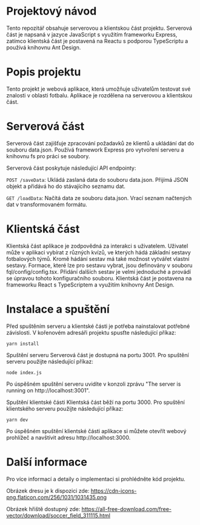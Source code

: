 # Projektový návod

Tento repozitář obsahuje serverovou a klientskou část projektu. Serverová část je napsaná v jazyce JavaScript s využitím frameworku Express, zatímco klientská část je postavená na Reactu s podporou TypeScriptu a používá knihovnu Ant Design.
# Popis projektu

Tento projekt je webová aplikace, která umožňuje uživatelům testovat své znalosti v oblasti fotbalu. Aplikace je rozdělena na serverovou a klientskou část.
# Serverová část
Serverová část zajišťuje zpracování požadavků ze klientů a ukládání dat do souboru data.json. Používá framework Express pro vytvoření serveru a knihovnu fs pro práci se soubory.

Serverová část poskytuje následující API endpointy:

```POST /saveData```: Ukládá zaslaná data do souboru data.json. Přijímá JSON objekt a přidává ho do stávajícího seznamu dat.

```GET /loadData```: Načítá data ze souboru data.json. Vrací seznam načtených dat v transformovaném formátu.
# Klientská část
Klientská část aplikace je zodpovědná za interakci s uživatelem. Uživatel může v aplikaci vybírat z různých kvízů, ve kterých hádá základní sestavy fotbalových týmů. Kromě hádání sestav má také možnost vytvářet vlastní sestavy. Formace, které lze pro sestavu vybrat, jsou definovány v souboru fql/config/config.tsx. Přidání dalších sestav je velmi jednoduché a provádí se úpravou tohoto konfiguračního souboru.
Klientská část je postavena na frameworku React s TypeScriptem a využitím knihovny Ant Design.

# Instalace a spuštění
Před spuštěním serveru a klientské části je potřeba nainstalovat potřebné závislosti. V kořenovém adresáři projektu spusťte následující příkaz:
```
yarn install
```
Spuštění serveru
Serverová část je dostupná na portu 3001. Pro spuštění serveru použijte následující příkaz:
```
node index.js
```
Po úspěšném spuštění serveru uvidíte v konzoli zprávu "The server is running on http://localhost:3001".

Spuštění klientské části
Klientská část běží na portu 3000. Pro spuštění klientského serveru použijte následující příkaz:
```
yarn dev
```
Po úspěšném spuštění klientské části aplikace si můžete otevřít webový prohlížeč a navštívit adresu http://localhost:3000.

# Další informace
Pro více informací a detaily o implementaci si prohlédněte kód projektu.

Obrázek dresu je k dispozici zde: https://cdn-icons-png.flaticon.com/256/1031/1031435.png

Obrázek hřiště dostupný zde: https://all-free-download.com/free-vector/download/soccer_field_311115.html
